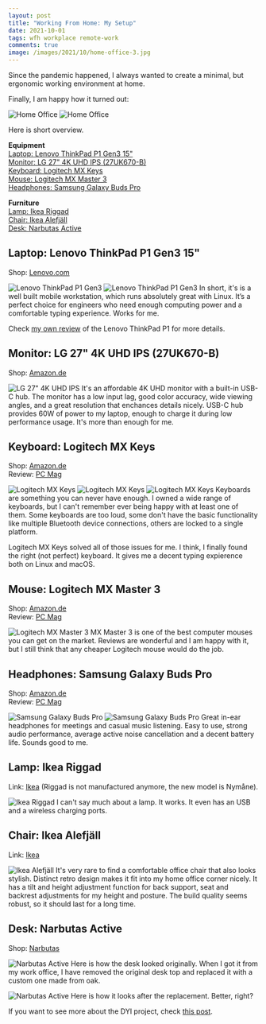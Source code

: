 ```yaml
---
layout: post
title: "Working From Home: My Setup"
date: 2021-10-01
tags: wfh workplace remote-work
comments: true
image: /images/2021/10/home-office-3.jpg
---
```

Since the pandemic happened, I always wanted to create a minimal,
but ergonomic working environment at home.

Finally, I am happy how it turned out:

![Home Office](/images/2021/10/home-office-3.jpg)
![Home Office](/images/2021/10/home-office-1.jpg)

Here is short overview.

**Equipment**  
[Laptop: Lenovo ThinkPad P1 Gen3 15"](#laptop)  
[Monitor: LG 27" 4K UHD IPS (27UK670-B)](#monitor)  
[Keyboard: Logitech MX Keys](#keyboard)  
[Mouse: Logitech MX Master 3](#mouse)  
[Headphones: Samsung Galaxy Buds Pro](#headphones)  

**Furniture**  
[Lamp: Ikea Riggad](#lamp)  
[Chair: Ikea Alefjäll](#chair)  
[Desk: Narbutas Active](#desk)  

<a name="laptop"></a>

## Laptop: Lenovo ThinkPad P1 Gen3 15"
Shop: [Lenovo.com](https://www.lenovo.com/us/en/outletus/laptops/thinkpad/thinkpad-p/ThinkPad-P1-Gen-3/p/20TJS3SV00)  

![Lenovo ThinkPad P1 Gen3](/images/2021/10/home-office-6.jpg)
![Lenovo ThinkPad P1 Gen3](/images/2021/10/home-office-5.jpg)
In short, it's is a well built mobile workstation, which runs absolutely great with Linux. 
It’s a perfect choice for engineers who need enough computing power and a 
comfortable typing experience. Works for me.

Check [my own review](/lenovo-thinkpad-p1-gen3) of the Lenovo ThinkPad P1 for more details.

<a name="monitor"></a>
## Monitor: LG 27" 4K UHD IPS (27UK670-B)
Shop: [Amazon.de](https://www.amazon.de/dp/B07NDMQKTC)

![LG 27" 4K UHD IPS](/images/2021/10/home-office-2.jpg)
It's an affordable 4K UHD monitor with a built-in USB-C hub. 
The monitor has a low input lag, good color accuracy, wide viewing angles, 
and a great resolution that enchances details nicely. 
USB-C hub provides 60W of power to my laptop, enough to charge it during low performance usage. 
It's more than enough for me.

<a name="keyboard"></a>
## Keyboard: Logitech MX Keys
Shop: [Amazon.de](https://www.amazon.de/dp/B07W7KRXDW)  
Review: [PC Mag](https://www.pcmag.com/reviews/logitech-mx-keys)

![Logitech MX Keys](/images/2021/10/logitech-mx-keys-1.jpg)
![Logitech MX Keys](/images/2021/10/logitech-mx-keys-2.jpg)
![Logitech MX Keys](/images/2021/10/logitech-mx-keys-4.jpg)
Keyboards are something you can never have enough. I owned a wide range of keyboards, 
but I can't remember ever being happy with at least one of them. Some keyboards are too loud, 
some don't have the basic functionality like multiple Bluetooth device connections, 
others are locked to a single platform.  

Logitech MX Keys solved all of those issues for me. I think, 
I finally found the right (not perfect) keyboard. It gives me a decent typing expierence 
both on Linux and macOS.

<a name="mouse"></a>
## Mouse: Logitech MX Master 3
Shop: [Amazon.de](https://www.amazon.de/dp/B07W6JG6Z7)  
Review: [PC Mag](https://www.pcmag.com/reviews/logitech-mx-master-3)

![Logitech MX Master 3](/images/2021/10/logitech-mx-master-3-1.jpg)
MX Master 3 is one of the best computer mouses you can get on the market. 
Reviews are wonderful and I am happy with it, but I still think that any cheaper 
Logitech mouse would do the job.

<a name="headphones"></a>
## Headphones: Samsung Galaxy Buds Pro
Shop: [Amazon.de](https://www.amazon.de/dp/B08QYRYH9J)  
Review: [PC Mag](https://www.pcmag.com/reviews/samsung-galaxy-buds-pro)

![Samsung Galaxy Buds Pro](/images/2021/10/samsung-galaxy-buds-pro-1.jpg)
![Samsung Galaxy Buds Pro](/images/2021/10/samsung-galaxy-buds-pro-2.jpg)
Great in-ear headphones for meetings and casual music listening. Easy to use, strong audio performance, average active noise cancellation and a decent battery life. Sounds good to me.

<a name="lamp"></a>
## Lamp: Ikea Riggad
Link: [Ikea](https://www.ikea.lt/lt/products/svetaine/gyvenamojo-kambario-apsvietimas/stalo-sviestuvai/nymane-sviestuvas-su-belaid-ikr-balta-art-10448603) 
(Riggad is not manufactured anymore, the new model is Nymåne).

![Ikea Riggad](/images/2021/10/home-office-10.jpg)
I can't say much about a lamp. It works. It even has an USB and a wireless charging ports.

<a name="chair"></a>
## Chair: Ikea Alefjäll
Link: [Ikea](https://www.ikea.lt/lt/products/namu-biuras/sedimieji-biuro-baldai/biuro-kedes/alefjall-biuro-kede-juoda-art-70367458)

![Ikea Alefjäll](/images/2021/10/home-office-7.jpg)
It's very rare to find a comfortable office chair that also looks stylish.
Distinct retro design makes it fit into my home office corner nicely.
It has a tilt and height adjustment function for back support, seat and backrest 
adjustments for my height and posture.
The build quality seems robust, so it should last for a long time.

<a name="desk"></a>
## Desk: Narbutas Active
Shop: [Narbutas](https://www.narbutas.com/products/desks-desks/sit-stand-desks/active/)

![Narbutas Active](/images/2021/10/custom-desk-2.jpg)
Here is how the desk looked originally. 
When I got it from my work office, I have removed the original desk top and replaced it with a custom one made from oak.

![Narbutas Active](/images/2021/10/custom-desk-21.jpg)
Here is how it looks after the replacement. Better, right?

If you want to see more about the DYI project, check [this post](/wfh-building-custom-standing-desk).
